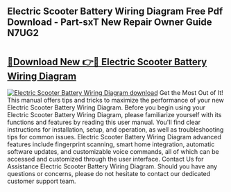 ## Electric Scooter Battery Wiring Diagram Free Pdf Download - Part-sxT New Repair Owner Guide N7UG2

# <h2><a href="http://dfo8an.blite.top/?on=Electric+Scooter+Battery+Wiring+Diagram">🔗Download New 👉🔴 Electric Scooter Battery Wiring Diagram</a></h2>

[![Electric Scooter Battery Wiring Diagram download](https://i.imgur.com/lujVjoI.png)](http://dfo8an.blite.top/?on=Electric+Scooter+Battery+Wiring+Diagram)
Get the Most Out of It! This manual offers tips and tricks to maximize the performance of your new Electric Scooter Battery Wiring Diagram. Before you begin using your Electric Scooter Battery Wiring Diagram, please familiarize yourself with its functions and features by reading this user manual. You'll find clear instructions for installation, setup, and operation, as well as troubleshooting tips for common issues. Electric Scooter Battery Wiring Diagram advanced features include fingerprint scanning, smart home integration, automatic software updates, and customizable voice commands, all of which can be accessed and customized through the user interface. Contact Us for Assistance Electric Scooter Battery Wiring Diagram. Should you have any questions or concerns, please do not hesitate to contact our dedicated customer support team.
